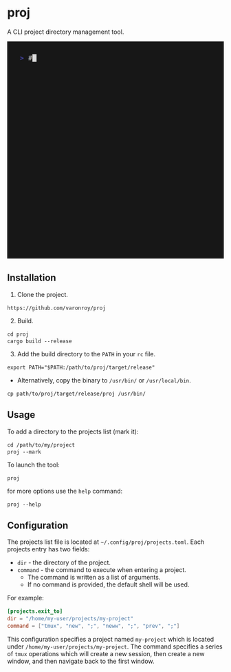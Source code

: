 # proj
A CLI project directory management tool.

![demo](./demo/demo.gif)

## Installation
1. Clone the project.
```
https://github.com/varonroy/proj
```
2. Build.
```
cd proj
cargo build --release
```
3. Add the build directory to the `PATH` in your `rc` file.
```
export PATH="$PATH:/path/to/proj/target/release"
```
* Alternatively, copy the binary to `/usr/bin/` or `/usr/local/bin`.
```
cp path/to/proj/target/release/proj /usr/bin/
```

## Usage
To add a directory to the projects list (mark it):
```
cd /path/to/my/project
proj --mark
```
To launch the tool:
```
proj
```
for more options use the `help` command:
```
proj --help
```

## Configuration
The projects list file is located at `~/.config/proj/projects.toml`.
Each projects entry has two fields:
- `dir` - the directory of the project.
- `command` - the command to execute when entering a project.
    - The command is written as a list of arguments.
    - If no command is provided, the default shell will be used.

For example:

```toml
[projects.exit_to]
dir = "/home/my-user/projects/my-project"
command = ["tmux", "new", ";", "neww", ";", "prev", ";"]
```

This configuration specifies a project named `my-project` which is located under `/home/my-user/projects/my-project`. The command specifies a series of `tmux` operations which will create a new session, then create a new window, and then navigate back to the first window.
